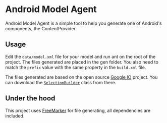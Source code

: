 Android Model Agent
===================

Android Model Agent is a simple tool to help you generate one of Android's components, the ContentProvider.

Usage
-----
Edit the `data/model.xml` file for your model and run ant on the root of the project.
The files generated are placed in the gen folder.
You also need to match the `prefix` value with the same property in the `build.xml` file.

The files generated are based on the open source [Google IO][2] project.
You can download the [`SelectionBuilder`][3] class from there.

Under the hood
--------------
This project uses [FreeMarker][1] for file generating, all dependencies are included.

 [1]:http://freemarker.sourceforge.net/fmpp.html
 [2]:https://code.google.com/p/iosched/
 [3]:https://code.google.com/p/iosched/source/browse/android/src/main/java/com/google/android/apps/iosched/util/SelectionBuilder.java